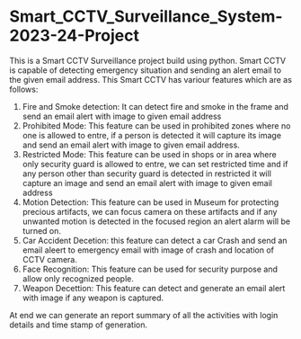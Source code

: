 # Smart_CCTV_Surveillance_System-2023-24-Project

This is a Smart CCTV Surveillance project build using python.
Smart CCTV is capable of detecting emergency situation and sending an alert email to the given email address.
This Smart CCTV has variour features which are as follows:
1) Fire and Smoke detection: It can detect fire and smoke in the frame and send an email alert with image to given email address
2) Prohibited Mode: This feature can be used in prohibited zones where no one is allowed to entre, if a person is detected it will capture its image and send an email alert with image to given email address.
3) Restricted Mode: This feature can be used in shops or in area where only security guard is allowed to entre, we can set restricted time and if any person other than security guard is detected in
   restricted it will capture an image and send an email alert with image to given email address
4) Motion Detection: This feature can be used in Museum for protecting precious artifacts, we can focus camera on these artifacts and if any unwanted motion is detected in the focused region an alert
    alarm will be turned on.
5) Car Accident Decetion: this feature can detect a car Crash and send an email aleert to emergency email with image of crash and location of CCTV camera.
6) Face Recognition: This feature can be used for security purpose and allow only recognized people.
7) Weapon Decettion: This feature can detect and generate an email alert with image if any weapon is captured.

At end we can generate an report summary of all the activities with login details and time stamp of generation.
